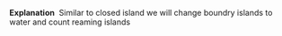 **Explanation**
​
Similar to closed island we will change boundry islands to water and count reaming islands